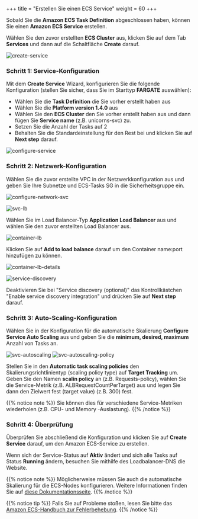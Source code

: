 +++
title = "Erstellen Sie einen ECS Service"
weight = 60
+++

Sobald Sie die **Amazon ECS Task Definition** abgeschlossen haben, 
können Sie einen **Amazon ECS Service** erstellen.

Wählen Sie den zuvor erstellten **ECS Cluster** aus, klicken Sie 
auf dem Tab **Services** und dann auf die Schaltfläche **Create** darauf.

![create-service](/ecs/create-service.png)

### Schritt 1: Service-Konfiguration

Mit dem **Create Service** Wizard, konfigurieren Sie die folgende Konfiguration 
(stellen Sie sicher, dass Sie im Starttyp **FARGATE** auswählen):
- Wählen Sie die **Task Definition** die Sie vorher erstellt haben aus  
- Wählen Sie die **Platform version 1.4.0** aus                                                                           
- Wählen Sie den **ECS Cluster** den Sie vorher erstellt haben aus und dann fügen Sie **Service name** (z.B. unicorns-svc) zu.
- Setzen Sie die Anzahl der Tasks auf 2  
- Behalten Sie die Standardeinstellung für den Rest bei und klicken Sie auf **Next step** darauf.

![configure-service](/ecs/configure-service.png)

### Schritt 2: Netzwerk-Konfiguration

Wählen Sie die zuvor erstellte VPC in der Netzwerkkonfiguration aus 
und geben Sie Ihre Subnetze und ECS-Tasks SG in die Sicherheitsgruppe ein.

![configure-network-svc](/ecs/configure-network-svc.png)


![svc-lb](/ecs/svc-lb.png)

Wählen Sie im Load Balancer-Typ **Application Load Balancer** aus 
und wählen Sie den zuvor erstellten Load Balancer aus.

![container-lb](/ecs/container-lb.png)

Klicken Sie auf **Add to load balance** darauf um den Container name:port hinzufügen zu können.

![container-lb-details](/ecs/container-lb-details.png)

![service-discovery](/ecs/service-discovery.png)

Deaktivieren Sie bei "Service discovery (optional)" das Kontrollkästchen 
"Enable service discovery integration" und drücken Sie auf **Next step** darauf.

### Schritt 3: Auto-Scaling-Konfiguration

Wählen Sie in der Konfiguration für die automatische Skalierung **Configure Service Auto Scaling** aus 
und geben Sie die **minimum, desired, maximum** Anzahl von Tasks an.

![svc-autoscaling](/ecs/svc-autoscaling.png)
![svc-autoscaling-policy](/ecs/svc-autoscaling-policy.png)

Stellen Sie in den **Automatic task scaling policies** 
den Skalierungsrichtlinientyp (scaling policy type) auf **Target Tracking** um.
Geben Sie den Namen **scalin policy** an (z.B. Requests-policy), 
wählen Sie die Service-Metrik (z.B. ALBRequestCountPerTarget) aus 
und legen Sie dann den Zielwert fest (target value) (z.B. 300) fest.

{{% notice note %}}
Sie können dies für verschiedene Service-Metriken wiederholen (z.B. CPU- und Memory -Auslastung).
{{% /notice %}}  

### Schritt 4: Überprüfung

Überprüfen Sie abschließend die Konfiguration und klicken Sie auf **Create Service** darauf, 
um den Amazon ECS-Service zu erstellen.

Wenn sich der Service-Status auf **Aktiv** ändert und sich alle Tasks auf Status **Running** ändern, 
besuchen Sie mithilfe des Loadbalancer-DNS die Website.

{{% notice note %}}
Möglicherweise müssen Sie auch die automatische Skalierung für die ECS-Nodes konfigurieren. 
Weitere Informationen finden Sie auf [diese Dokumentationsseite](https://docs.aws.amazon.com/AmazonECS/latest/developerguide/cloudwatch_alarm_autoscaling.html).
{{% /notice %}}  

{{% notice tip %}}
Falls Sie auf Probleme stoßen, lesen Sie bitte das [Amazon ECS-Handbuch zur Fehlerbehebung](https://docs.aws.amazon.com/AmazonECS/latest/developerguide/troubleshooting.html).
{{% /notice %}}
